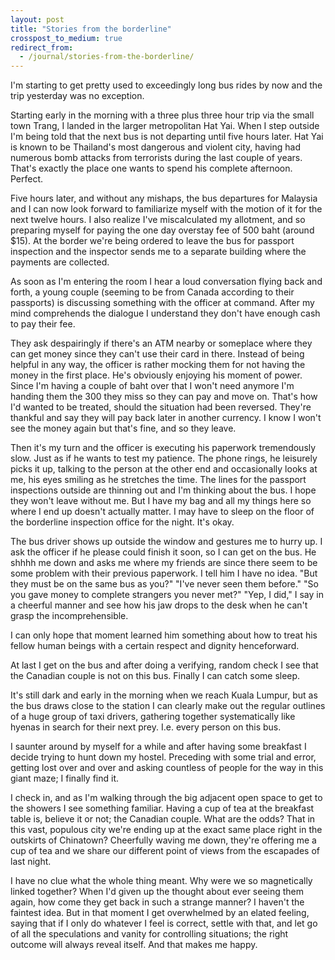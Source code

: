 ```yaml
---
layout: post
title: "Stories from the borderline"
crosspost_to_medium: true
redirect_from:
  - /journal/stories-from-the-borderline/
---
```


I'm starting to get pretty used to exceedingly long bus rides by now and the trip yesterday was no exception.

Starting early in the morning with a three plus three hour trip via the small town Trang, I landed in the larger metropolitan Hat Yai. When I step outside I'm being told that the next bus is not departing until five hours later. Hat Yai is known to be Thailand's most dangerous and violent city, having had numerous bomb attacks from terrorists during the last couple of years. That's exactly the place one wants to spend his complete afternoon. Perfect.

Five hours later, and without any mishaps, the bus departures for Malaysia and I can now look forward to familiarize myself with the motion of it for the next twelve hours. I also realize I've miscalculated my allotment, and so preparing myself for paying the one day overstay fee of 500 baht (around $15). At the border we're being ordered to leave the bus for passport inspection and the inspector sends me to a separate building where the payments are collected.

As soon as I'm entering the room I hear a loud conversation flying back and forth, a young couple (seeming to be from Canada according to their passports) is discussing something with the officer at command. After my mind comprehends the dialogue I understand they don't have enough cash to pay their fee.

They ask despairingly if there's an ATM nearby or someplace where they can get money since they can't use their card in there. Instead of being helpful in any way, the officer is rather mocking them for not having the money in the first place. He's obviously enjoying his moment of power. Since I'm having a couple of baht over that I won't need anymore I'm handing them the 300 they miss so they can pay and move on. That's how I'd wanted to be treated, should the situation had been reversed. They're thankful and say they will pay back later in another currency. I know I won't see the money again but that's fine, and so they leave.

Then it's my turn and the officer is executing his paperwork tremendously slow. Just as if he wants to test my patience. The phone rings, he leisurely picks it up, talking to the person at the other end and occasionally looks at me, his eyes smiling as he stretches the time. The lines for the passport inspections outside are thinning out and I'm thinking about the bus. I hope they won't leave without me. But I have my bag and all my things here so where I end up doesn't actually matter. I may have to sleep on the floor of the borderline inspection office for the night. It's okay.

The bus driver shows up outside the window and gestures me to hurry up. I ask the officer if he please could finish it soon, so I can get on the bus. He shhhh me down and asks me where my friends are since there seem to be some problem with their previous paperwork. I tell him I have no idea. "But they must be on the same bus as you?" "I've never seen them before." "So you gave money to complete strangers you never met?" "Yep, I did," I say in a cheerful manner and see how his jaw drops to the desk when he can't grasp the incomprehensible.

I can only hope that moment learned him something about how to treat his fellow human beings with a certain respect and dignity henceforward.

At last I get on the bus and after doing a verifying, random check I see that the Canadian couple is not on this bus. Finally I can catch some sleep.

It's still dark and early in the morning when we reach Kuala Lumpur, but as the bus draws close to the station I can clearly make out the regular outlines of a huge group of taxi drivers, gathering together systematically like hyenas in search for their next prey. I.e. every person on this bus.

I saunter around by myself for a while and after having some breakfast I decide trying to hunt down my hostel. Preceding with some trial and error, getting lost over and over and asking countless of people for the way in this giant maze; I finally find it.

I check in, and as I'm walking through the big adjacent open space to get to the showers I see something familiar. Having a cup of tea at the breakfast table is, believe it or not; the Canadian couple. What are the odds? That in this vast, populous city we're ending up at the exact same place right in the outskirts of Chinatown? Cheerfully waving me down, they're offering me a cup of tea and we share our different point of views from the escapades of last night.

I have no clue what the whole thing meant. Why were we so magnetically linked together? When I'd given up the thought about ever seeing them again, how come they get back in such a strange manner? I haven't the faintest idea. But in that moment I get overwhelmed by an elated feeling, saying that if I only do whatever I feel is correct, settle with that, and let go of all the speculations and vanity for controlling situations; the right outcome will always reveal itself. And that makes me happy.
